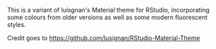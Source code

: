 This is a variant of luisgnan's Material theme for RStudio, incorporating some colours from older versions as well as some modern fluorescent styles.

Credit goes to https://github.com/lusignan/RStudio-Material-Theme
